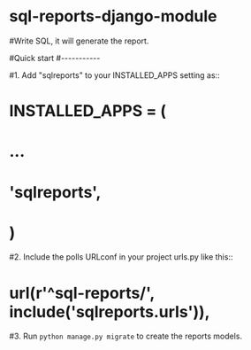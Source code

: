 # sql-reports-django-module

#Write SQL, it will generate the report.


#Quick start
#-----------

#1. Add "sqlreports" to your INSTALLED_APPS setting as::


#        INSTALLED_APPS = (
#                ...
#                'sqlreports',
#            )


#2. Include the polls URLconf in your project urls.py like this::

#    url(r'^sql-reports/', include('sqlreports.urls')),


#3. Run `python manage.py migrate` to create the reports models.


